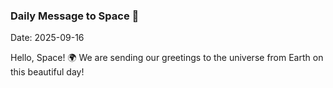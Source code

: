 ### Daily Message to Space 🌌
Date: 2025-09-16

Hello, Space! 🌍 We are sending our greetings to the universe from Earth on this beautiful day!
